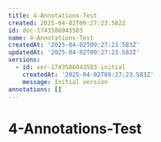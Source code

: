 ```yaml
---
title: 4-Annotations-Test
created: 2025-04-02T09:27:23.582Z
id: doc-1743586043583
name: 4-Annotations-Test
createdAt: '2025-04-02T09:27:23.583Z'
updatedAt: '2025-04-02T09:27:23.583Z'
versions:
  - id: ver-1743586043583-initial
    createdAt: '2025-04-02T09:27:23.583Z'
    message: Initial version
annotations: []
---
```


# 4-Annotations-Test


